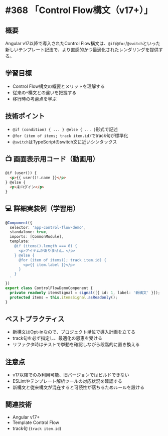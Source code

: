 # #368 「Control Flow構文（v17+）」

## 概要
Angular v17以降で導入されたControl Flow構文は、`@if`/`@for`/`@switch`といった新しいテンプレート記法で、より直感的かつ最適化されたレンダリングを提供する。

## 学習目標
- Control Flow構文の概要とメリットを理解する
- 従来の`*`構文との違いを把握する
- 移行時の考慮点を学ぶ

## 技術ポイント
- `@if (condition) { ... } @else { ... }`形式で記述
- `@for (item of items; track item.id)`でtrack句が標準化
- `@switch`はTypeScriptのswitch文に近いシンタックス

## 📺 画面表示用コード（動画用）
```html
@if (user()) {
  <p>{{ user()!.name }}</p>
} @else {
  <p>未ログイン</p>
}
```

## 💻 詳細実装例（学習用）
```typescript
@Component({
  selector: 'app-control-flow-demo',
  standalone: true,
  imports: [CommonModule],
  template: `
    @if (items().length === 0) {
      <p>アイテムがありません。</p>
    } @else {
      @for (item of items(); track item.id) {
        <p>{{ item.label }}</p>
      }
    }
  `
})
export class ControlFlowDemoComponent {
  private readonly itemsSignal = signal([{ id: 1, label: '新構文' }]);
  protected items = this.itemsSignal.asReadonly();
}
```

## ベストプラクティス
- 新構文はOpt-inなので、プロジェクト単位で導入計画を立てる
- track句を必ず指定し、最適化の恩恵を受ける
- リファクタ時はテストで挙動を確認しながら段階的に置き換える

## 注意点
- v17以降でのみ利用可能、旧バージョンではビルドできない
- ESLintやテンプレート解析ツールの対応状況を確認する
- 新構文と従来構文が混在すると可読性が落ちるためルールを設ける

## 関連技術
- Angular v17+
- Template Control Flow
- track句 (`track item.id`)

